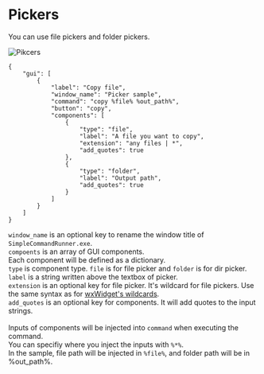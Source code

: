 # Pickers
You can use file pickers and folder pickers.

![Pikcers](https://user-images.githubusercontent.com/69258547/171440880-5948a7f0-5e26-4c38-ab95-8c6daaf67f93.png)

```
{
    "gui": [
        {
            "label": "Copy file",
            "window_name": "Picker sample",
            "command": "copy %file% %out_path%",
            "button": "copy",
            "components": [
                {
                    "type": "file",
                    "label": "A file you want to copy",
                    "extension": "any files | *",
                    "add_quotes": true
                },
                {
                    "type": "folder",
                    "label": "Output path",
                    "add_quotes": true
                }
            ]
        }
    ]
}
```

`window_name` is an optional key to rename the window title of `SimpleCommandRunner.exe`.<br>
`compoents` is an array of GUI components.<br>
Each component will be defined as a dictionary.<br>
`type` is component type. `file` is for file picker and `folder` is for dir picker.<br>
`label` is a string written above the textbox of picker.<br>
`extension` is an optional key for file picker. It's wildcard for file pickers. Use the same syntax as for [wxWidget's wildcards](https://docs.wxwidgets.org/3.0/classwx_file_dialog.html).<br>
`add_quotes` is an optional key for components. It will add quotes to the input strings.<br>
<br>
Inputs of components will be injected into `command` when executing the command.<br>
You can specifiy where you inject the inputs with `%*%`.<br>
In the sample, file path will be injected in `%file%`, and folder path will be in %out_path%.
